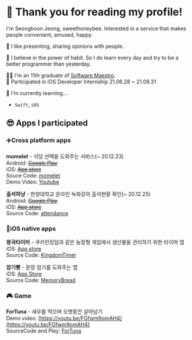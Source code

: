 # 🥳 Thank you for reading my profile!  

I'm Seonghoon Jeong, sweethoneybee. Interested in a service that makes people convenient, amused, happy.  

👀 I like presenting, sharing opinions with people.   

💪 I believe in the power of habit. So I do learn every day and try to be a better programmer than yesterday.  

👨‍🎓 I'm an 11th graduate of [Software Maestro](https://www.swmaestro.org/sw/main/main.do).  
🐢 Participated in iOS Developer Internship 21.06.28 ~ 21.08.31   

🌱 I'm currently learning...  
* `Swift`, `iOS`  
  
## 😎 Apps I participated  
### ✈️Cross platform apps
**momelet** - 식당 선택을 도와주는 서비스(~ 20.12.23)     
Android: ~~[Google Play](https://play.google.com/store/apps/details?id=com.recoder.momelet)~~  
iOS: ~~[App store](https://apps.apple.com/kr/app/momelet/id1534528860)~~  
Souce Code: [momelet](https://github.com/raiders032/momelet)   
Demo Video: [Youtube](https://www.youtube.com/watch?v=jpG9aGxycZ4)  

**출석하냥** - 한양대학교 온라인 녹화강의 출석현황 확인(~ 20.12.25)      
Android: ~~[Google Play](https://play.google.com/store/apps/details?id=com.sweethoneybee.ChulseokHanyang)~~  
iOS: ~~[App store](https://apps.apple.com/us/app/%EC%B6%9C%EC%84%9D%ED%95%98%EB%83%A5/id1540962786#?platform=iphone)~~  
Source Code: [attendance](https://github.com/sweethoneybee/attendance)   

### 📱iOS native apps
**왕국타이머** - 쿠키런킹덤과 같은 농장형 게임에서 생산물을 관리하기 위한 타이머 앱  
iOS: [App store](https://apps.apple.com/us/app/%EC%99%95%EA%B5%AD%ED%83%80%EC%9D%B4%EB%A8%B8/id1556230748)  
Source Code: [KingdomTimer](https://github.com/sweethoneybee/KingdomTimer)   

**암기빵** - 문장 암기를 도와주는 앱   
iOS: [App Store](https://apps.apple.com/us/app/%EC%95%94%EA%B8%B0%EB%B9%B5/id1597721353)  
Source Code: [MemoryBread](https://github.com/sweethoneybee/MemoryBread)   

### 🎮  Game  
**ForTuna** - 새우를 먹으며 오랫동안 살아남기    
Demo video: [https://youtu.be/FGfwm9omAH4](https://youtu.be/FGfwm9omAH4)  
SourceCode and Play: [ForTuna](https://github.com/sweethoneybee/gameprogramming_capston)   
<!--
**sweethoneybee/sweethoneybee** is a ✨ _special_ ✨ repository because its `README.md` (this file) appears on your GitHub profile.

Here are some ideas to get you started:

- 🔭 I’m currently working on ...
- 🌱 I’m currently learning ...
- 👯 I’m looking to collaborate on ...
- 🤔 I’m looking for help with ...
- 💬 Ask me about ...
- 📫 How to reach me: ...
- 😄 Pronouns: ...
- ⚡ Fun fact: ...
-->
